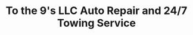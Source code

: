---
title: "To the 9's LLC Auto Repair and 24/7 Towing Service"
url: /melbourne/to-the-9s-llc-auto-repair-and-24-7-towing-service/
shop: Autowerkstatt
---